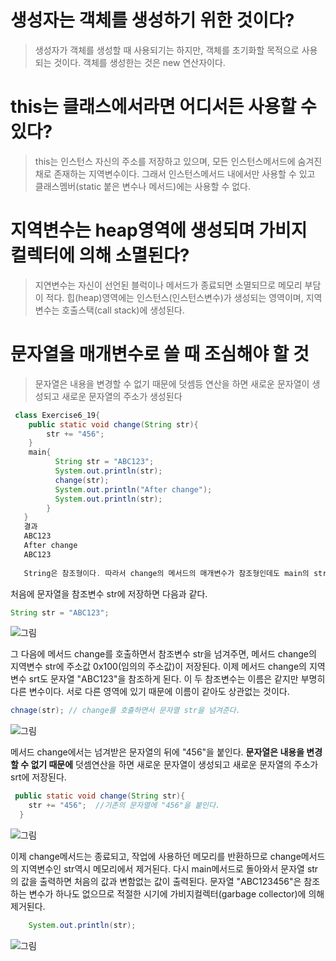 # 생성자는 객체를 생성하기 위한 것이다?
> 생성자가 객체를 생성할 때 사용되기는 하지만, 객체를 초기화할 목적으로 사용되는 것이다. 객체를 생성한는 것은 new 연산자이다.

# this는 클래스에서라면 어디서든 사용할 수 있다?
> this는 인스턴스 자신의 주소를 저장하고 있으며, 모든 인스턴스메서드에 숨겨진 채로 존재하는 지역변수이다. 그래서 인스턴스메서드 내에서만 사용할 수 있고 클래스멤버(static 붙은 변수나 메서드)에는 사용할 수 없다.

# 지역변수는 heap영역에 생성되며 가비지 컬렉터에 의해 소멸된다?

> 지연변수는 자신이 선언된 블럭이나 메서드가 종료되면 소멸되므로 메모리 부담이 적다. 힙(heap)영역에는 인스턴스(인스턴스변수)가 생성되는 영역이며, 지역변수는 호출스택(call stack)에 생성된다.

# 문자열을 매개변수로 쓸 때 조심해야 할 것

> 문자열은 내용을 변경할 수 없기 때문에 덧셈등 연산을 하면 새로운 문자열이 생성되고 새로운 문자열의 주소가 생성된다

```java
 class Exercise6_19{
 	public static void change(String str){
    	str += "456";
    }
    main{
          String str = "ABC123";
          System.out.println(str);
          change(str);
          System.out.println("After change");
          System.out.println(str);
        }
   }
   결과
   ABC123
   After change
   ABC123
   
   String은 참조형이다. 따라서 change의 메서드의 매개변수가 참조형인데도 main의 str이 변경되지 않았다 왜일까?
```
처음에 문자열을 참조변수 str에 저장하면 다음과 같다.
```java
String str = "ABC123";
```
![그림](https://github.com/HaeSeongPark/TIL/blob/master/img/Java/Exercise6_19_1.PNG)

그 다음에 메서드 change를 호출하면서 참조변수 str을 넘겨주면, 메서드 change의 지역변수 str에 주소값 0x100(임의의 주소값)이 저장된다. 이제 메서드 change의 지역변수 srt도 문자열 "ABC123"을 참조하게 된다. 이 두 참조변수는 이름은 같지만 부명히 다른 변수이다. 서로 다른 영역에 있기 때문에 이름이 같아도 상관없는 것이다.
```java
chnage(str); // change를 호출하면서 문자열 str을 넘겨준다.
```
![그림](https://github.com/HaeSeongPark/TIL/blob/master/img/Java/Exercise6_19_2.PNG)

메서드 change에서는 넘겨받은 문자열의 뒤에 "456"을 붙인다. **문자열은 내용을 변경할 수 없기 때문에** 덧셈연산을 하면 새로운 문자열이 생성되고 새로운 문자열의 주소가 srt에 저장된다.
```java
 public static void change(String str){
   	str += "456";  //기존의 문자열에 "456"을 붙인다.
  }
```
![그림](https://github.com/HaeSeongPark/TIL/blob/master/img/Java/Exercise6_19_3.PNG)

이제 change메서드는 종료되고, 작업에 사용하던 메모리를 반환하므로 change메서드의 지역변수인 str역시 메모리에서 제거된다. 다시 main메서드로 돌아와서 문자열 str의 값을 출력하면 처음의 값과 변함없는 값이 출력된다. 문자열 "ABC123456"은 참조하는 변수가 하나도 없으므로 적절한 시기에 가비지컬렉터(garbage collector)에 의해 제거된다.

```java
    System.out.println(str);
```
![그림](https://github.com/HaeSeongPark/TIL/blob/master/img/Java/Exercise6_19_4.PNG)
